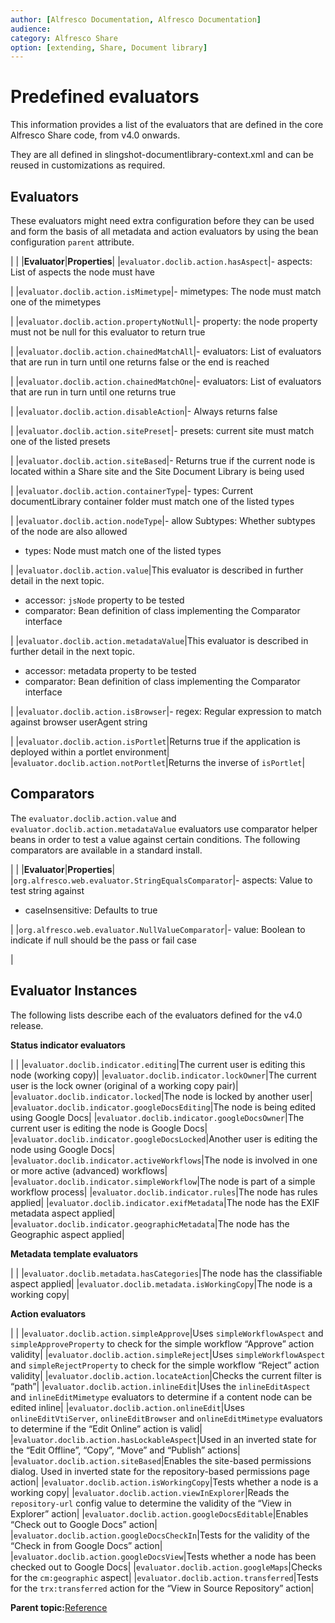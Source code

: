 ```yaml
---
author: [Alfresco Documentation, Alfresco Documentation]
audience: 
category: Alfresco Share
option: [extending, Share, Document library]
---
```


# Predefined evaluators

This information provides a list of the evaluators that are defined in the core Alfresco Share code, from v4.0 onwards.

They are all defined in slingshot-documentlibrary-context.xml and can be reused in customizations as required.

## Evaluators

These evaluators might need extra configuration before they can be used and form the basis of all metadata and action evaluators by using the bean configuration `parent` attribute.

|
|
|**Evaluator**|**Properties**|
|`evaluator.doclib.action.hasAspect`|-   aspects: List of aspects the node must have

|
|`evaluator.doclib.action.isMimetype`|-   mimetypes: The node must match one of the mimetypes

|
|`evaluator.doclib.action.propertyNotNull`|-   property: the node property must not be null for this evaluator to return true

|
|`evaluator.doclib.action.chainedMatchAll`|-   evaluators: List of evaluators that are run in turn until one returns false or the end is reached

|
|`evaluator.doclib.action.chainedMatchOne`|-   evaluators: List of evaluators that are run in turn until one returns true

|
|`evaluator.doclib.action.disableAction`|-   Always returns false

|
|`evaluator.doclib.action.sitePreset`|-   presets: current site must match one of the listed presets

|
|`evaluator.doclib.action.siteBased`|-   Returns true if the current node is located within a Share site and the Site Document Library is being used

|
|`evaluator.doclib.action.containerType`|-   types: Current documentLibrary container folder must match one of the listed types

|
|`evaluator.doclib.action.nodeType`|-   allow Subtypes: Whether subtypes of the node are also allowed
-   types: Node must match one of the listed types

|
|`evaluator.doclib.action.value`|This evaluator is described in further detail in the next topic.

 -   accessor: `jsNode` property to be tested
-   comparator: Bean definition of class implementing the Comparator interface

|
|`evaluator.doclib.action.metadataValue`|This evaluator is described in further detail in the next topic.

 -   accessor: metadata property to be tested
-   comparator: Bean definition of class implementing the Comparator interface

|
|`evaluator.doclib.action.isBrowser`|-   regex: Regular expression to match against browser userAgent string

|
|`evaluator.doclib.action.isPortlet`|Returns true if the application is deployed within a portlet environment|
|`evaluator.doclib.action.notPortlet`|Returns the inverse of `isPortlet`|

## Comparators

The `evaluator.doclib.action.value` and `evaluator.doclib.action.metadataValue` evaluators use comparator helper beans in order to test a value against certain conditions. The following comparators are available in a standard install.

|
|
|**Evaluator**|**Properties**|
|`org.alfresco.web.evaluator.StringEqualsComparator`|-   aspects: Value to test string against
-   caseInsensitive: Defaults to true

|
|`org.alfresco.web.evaluator.NullValueComparator`|-   value: Boolean to indicate if null should be the pass or fail case

|

## Evaluator Instances

The following lists describe each of the evaluators defined for the v4.0 release.

**Status indicator evaluators**

|
|
|`evaluator.doclib.indicator.editing`|The current user is editing this node \(working copy\)|
|`evaluator.doclib.indicator.lockOwner`|The current user is the lock owner \(original of a working copy pair\)|
|`evaluator.doclib.indicator.locked`|The node is locked by another user|
|`evaluator.doclib.indicator.googleDocsEditing`|The node is being edited using Google Docs|
|`evaluator.doclib.indicator.googleDocsOwner`|The current user is editing the node is Google Docs|
|`evaluator.doclib.indicator.googleDocsLocked`|Another user is editing the node using Google Docs|
|`evaluator.doclib.indicator.activeWorkflows`|The node is involved in one or more active \(advanced\) workflows|
|`evaluator.doclib.indicator.simpleWorkflow`|The node is part of a simple workflow process|
|`evaluator.doclib.indicator.rules`|The node has rules applied|
|`evaluator.doclib.indicator.exifMetadata`|The node has the EXIF metadata aspect applied|
|`evaluator.doclib.indicator.geographicMetadata`|The node has the Geographic aspect applied|

**Metadata template evaluators**

|
|
|`evaluator.doclib.metadata.hasCategories`|The node has the classifiable aspect applied|
|`evaluator.doclib.metadata.isWorkingCopy`|The node is a working copy|

**Action evaluators**

|
|
|`evaluator.doclib.action.simpleApprove`|Uses `simpleWorkflowAspect` and `simpleApproveProperty` to check for the simple workflow “Approve” action validity|
|`evaluator.doclib.action.simpleReject`|Uses `simpleWorkflowAspect` and `simpleRejectProperty` to check for the simple workflow “Reject” action validity|
|`evaluator.doclib.action.locateAction`|Checks the current filter is “path”|
|`evaluator.doclib.action.inlineEdit`|Uses the `inlineEditAspect` and `inlineEditMimetype` evaluators to determine if a content node can be edited inline|
|`evaluator.doclib.action.onlineEdit`|Uses `onlineEditVtiServer`, `onlineEditBrowser` and `onlineEditMimetype` evaluators to determine if the “Edit Online” action is valid|
|`evaluator.doclib.action.hasLockableAspect`|Used in an inverted state for the “Edit Offline”, “Copy”, “Move” and “Publish” actions|
|`evaluator.doclib.action.siteBased`|Enables the site-based permissions dialog. Used in inverted state for the repository-based permissions page action|
|`evaluator.doclib.action.isWorkingCopy`|Tests whether a node is a working copy|
|`evaluator.doclib.action.viewInExplorer`|Reads the `repository-url` config value to determine the validity of the “View in Explorer” action|
|`evaluator.doclib.action.googleDocsEditable`|Enables “Check out to Google Docs” action|
|`evaluator.doclib.action.googleDocsCheckIn`|Tests for the validity of the “Check in from Google Docs” action|
|`evaluator.doclib.action.googleDocsView`|Tests whether a node has been checked out to Google Docs|
|`evaluator.doclib.action.googleMaps`|Checks for the `cm:geographic` aspect|
|`evaluator.doclib.action.transferred`|Tests for the `trx:transferred` action for the “View in Source Repository” action|

**Parent topic:**[Reference](../concepts/doclib-reference.md)

